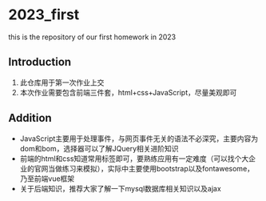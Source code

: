 # 2023_first
this is the repository of our first homework in 2023

## Introduction
1. 此仓库用于第一次作业上交
2. 本次作业需要包含前端三件套，html+css+JavaScript，尽量美观即可

## Addition
- JavaScript主要用于处理事件，与网页事件无关的语法不必深究，主要内容为dom和bom，选择器可以了解JQuery相关进阶知识
- 前端的html和css知道常用标签即可，要熟练应用有一定难度（可以找个大企业的官网当做练习来模拟），实际中主要使用bootstrap以及fontawesome，乃至前端vue框架
- 关于后端知识，推荐大家了解一下mysql数据库相关知识以及ajax
